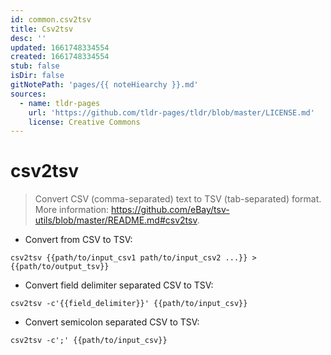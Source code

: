 ```yaml
---
id: common.csv2tsv
title: Csv2tsv
desc: ''
updated: 1661748334554
created: 1661748334554
stub: false
isDir: false
gitNotePath: 'pages/{{ noteHiearchy }}.md'
sources:
  - name: tldr-pages
    url: 'https://github.com/tldr-pages/tldr/blob/master/LICENSE.md'
    license: Creative Commons
---
```

# csv2tsv

> Convert CSV (comma-separated) text to TSV (tab-separated) format.
> More information: <https://github.com/eBay/tsv-utils/blob/master/README.md#csv2tsv>.

- Convert from CSV to TSV:

`csv2tsv {{path/to/input_csv1 path/to/input_csv2 ...}} > {{path/to/output_tsv}}`

- Convert field delimiter separated CSV to TSV:

`csv2tsv -c'{{field_delimiter}}' {{path/to/input_csv}}`

- Convert semicolon separated CSV to TSV:

`csv2tsv -c';' {{path/to/input_csv}}`

